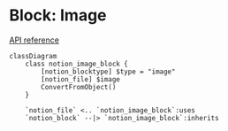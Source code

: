# Block: Image

[API reference](https://developers.notion.com/reference/block#image)

```mermaid
classDiagram
    class notion_image_block {
        [notion_blocktype] $type = "image"
        [notion_file] $image
        ConvertFromObject()
    }

    `notion_file` <.. `notion_image_block`:uses
    `notion_block` --|> `notion_image_block`:inherits
```
